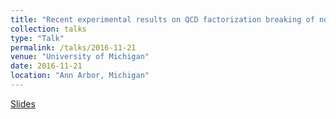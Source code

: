 ```yaml
---
title: "Recent experimental results on QCD factorization breaking of nonperturbative functions"
collection: talks
type: "Talk"
permalink: /talks/2016-11-21
venue: "University of Michigan"
date: 2016-11-21
location: "Ann Arbor, Michigan"
---
```


[Slides](https://jdosbo.github.io/files/UMich_HEP_Seminar2016.pdf) 